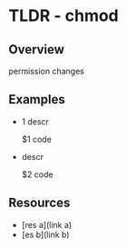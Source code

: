 TLDR - chmod
============

Overview
--------

permission changes

Examples
--------

- 1 descr

    $1 code

-  descr

    $2 code

Resources
---------

- [res a](link a)
- [es b](link b)
